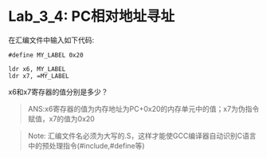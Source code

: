 <!--
 * @Author: Chengsen Dong 1034029664@qq.com
 * @Date: 2023-05-19 14:32:31
 * @LastEditors: Chengsen Dong 1034029664@qq.com
 * @LastEditTime: 2023-05-19 14:45:46
 * @FilePath: /xddcore/OpenOS/src/arm64/lab3_4/README.md
 * @Description: 
 * Copyright (c) 2023 by ${git_name_email}(www.github.com/xddcore), All Rights Reserved. 
-->
# Lab_3_4: PC相对地址寻址

在汇编文件中输入如下代码:
```
#define MY_LABEL 0x20

ldr x6, MY_LABEL
ldr x7, =MY_LABEL
```
x6和x7寄存器的值分别是多少？   

>ANS:x6寄存器的值为内存地址为PC+0x20的内存单元中的值；x7为伪指令赋值，x7的值为0x20

> Note: 汇编文件名必须为大写的.S，这样才能使GCC编译器自动识别C语言中的预处理指令(#include,#define等)


